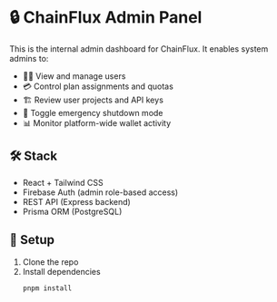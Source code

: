 # 🔒 ChainFlux Admin Panel

This is the internal admin dashboard for ChainFlux. It enables system admins to:

- 🧑‍💼 View and manage users
- 💳 Control plan assignments and quotas
- 🏗️ Review user projects and API keys
- 🔐 Toggle emergency shutdown mode
- 📊 Monitor platform-wide wallet activity

## 🛠️ Stack

- React + Tailwind CSS
- Firebase Auth (admin role-based access)
- REST API (Express backend)
- Prisma ORM (PostgreSQL)

## 🔧 Setup

1. Clone the repo
2. Install dependencies
   ```bash
   pnpm install
